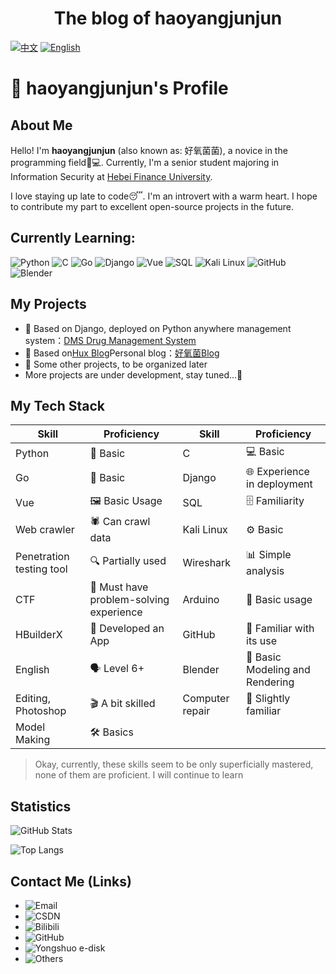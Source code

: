 # <center>The blog of haoyangjunjun</center>
[![中文](https://img.shields.io/badge/README-中文-494cad)](./README.md)
[![English](https://img.shields.io/badge/README-English-494cad)](./readme-en.md)  

# 👋 haoyangjunjun's Profile

## About Me

Hello! I'm **haoyangjunjun** (also known as: 好氧菌菌), a novice in the programming field👨💻. Currently, I'm a senior student majoring in Information Security at [Heb](https://www.hbfu.edu.cn/)[ei Fi](https://www.hbfu.edu.cn/)[nance](https://www.hbfu.edu.cn/)[ Univ](https://www.hbfu.edu.cn/)[ersit](https://www.hbfu.edu.cn/)[y](https://www.hbfu.edu.cn/).

I love staying up late to code😴. I'm an introvert with a warm heart. I hope to contribute my part to excellent open-source projects in the future.

## Currently Learning:



![Python](https://img.shields.io/badge/Python-3776AB?style=for-the-badge\&logo=python\&logoColor=white)
![C](https://img.shields.io/badge/C-00599C?style=for-the-badge\&logo=c\&logoColor=white)
![Go](https://img.shields.io/badge/Go-00ADD8?style=for-the-badge\&logo=go\&logoColor=white)
![Django](https://img.shields.io/badge/Django-092E20?style=for-the-badge\&logo=django\&logoColor=white)
![Vue](https://img.shields.io/badge/Vue.js-35495E?style=for-the-badge\&logo=vue.js\&logoColor=4FC08D)
![SQL](https://img.shields.io/badge/SQL-003B57?style=for-the-badge\&logo=postgresql\&logoColor=white)
![Kali Linux](https://img.shields.io/badge/Kali_Linux-557C94?style=for-the-badge\&logo=kali-linux\&logoColor=white)
![GitHub](https://img.shields.io/badge/GitHub-100000?style=for-the-badge\&logo=github\&logoColor=white)
![Blender](https://img.shields.io/badge/blender-%23F5792A.svg?style=for-the-badge\&logo=blender\&logoColor=white)

## My Projects


- 💊  Based on Django, deployed on Python anywhere management system：[DMS Drug Management System](https://haoyangjun.pythonanywhere.com/)  
- 📕 Based on[Hux Blog](https://huangxuan.me)Personal blog：[好氧菌Blog](https://haoyangjunjun.github.io)  
- 📑 Some other projects, to be organized later
- More projects are under development, stay tuned...🚀

## My Tech Stack



| Skill         | Proficiency    | Skill         | Proficiency    |
| ---------- | ----------- | ---------- | ----------- |
| Python     | 🐍 Basic       | C          | 💻 Basic       |
| Go         | 🦫 Basic       | Django     | 🌐 Experience in deployment    |
| Vue        | 🖼️ Basic Usage    | SQL        | 🗄️ Familiarity |
| Web crawler | 🕷️ Can crawl data | Kali Linux | ⚙️ Basic |
| Penetration testing tool | 🔍 Partially used | Wireshark | 📊 Simple analysis |
| CTF        | 🚩 Must have problem-solving experience   | Arduino    | 🔌 Basic usage     |
| HBuilderX  | 📱 Developed an App | GitHub     | 🔄 Familiar with its use |
| English | 🗣️ Level 6+ | Blender | 🎨 Basic Modeling and Rendering |
| Editing, Photoshop | 🎬 A bit skilled | Computer repair | 🔧 Slightly familiar |
| Model Making       | 🛠️ Basics      |

> Okay, currently, these skills seem to be only superficially mastered, none of them are proficient. I will continue to learn

## Statistics



![GitHub Stats](https://github-readme-stats.vercel.app/api?username=haoyangjunjun\&show_icons=true\&theme=tokyonight)



![Top Langs](https://github-readme-stats.vercel.app/api/top-langs/?username=haoyangjunjun\&layout=compact)

## Contact Me (Links)

* ![Email](https://img.shields.io/badge/qq_mail-2535935376@qq.com-red?logo=gmail\&logoColor=white)
* ![CSDN](https://img.shields.io/badge/CSDN-haoyangjunjunjun-orange?logo=csdn\&logoColor=white)
* ![Bilibili](https://img.shields.io/badge/Bilibili-好氧菌菌-blue?\&logo=bilibili\&logoColor=white)
* ![GitHub](https://img.shields.io/badge/GitHub-haoyangjunjun-black?\&logo=github\&logoColor=white)
* ![Yongshuo e-disk](https://img.shields.io/badge/永硕e盘-无情的数据存储-green?)
* ![Others](https://img.shields.io/badge/Others-Secret-gray?\&logoColor=white)

